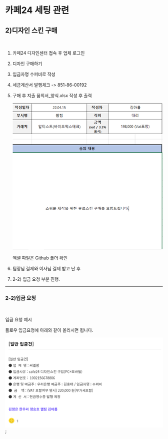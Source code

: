 # 카페24 세팅 관련

## 2)디자인 스킨 구매

<br>

1. 카페24 디자인센터 접속 후 업체 로그인
2. 디자인 구매하기
3. 입금자명 수퍼비로 작성
4. 세금계산서 발행체크 -> 851-86-00192
5. 구매 후 지출 품의서\_양식.xlsx 작성 후 출력

   ![지출품의서양식](./%EA%B2%B0%EC%A0%9C%EC%96%91%EC%8B%9D.PNG)

   엑셀 파일은 Github 폴더 확인

6. 팀장님 결제와 이사님 결제 받고 난 후
7. 2-2) 입금 요청 부분 진행.

---

### 2-2)입금 요청

<br>

입금 요청 예시

플로우 입금요청에 아래와 같이 올리시면 됩니다.

![입금](./%EC%9E%85%EA%B8%88%20%EA%B4%80%EB%A0%A8.PNG);
